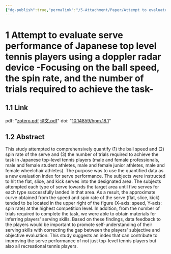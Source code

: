 ```yaml
---
{"dg-publish":true,"permalink":"/5-Attachment/Paper/Attempt to evaluate serve performance of Japanese top level tennis players using a doppler radar device -Focusing on the ball speed, the spin rate, and the number of trials required to achieve the task-/"}
---
```


# 1 Attempt to evaluate serve performance of Japanese top level tennis players using a doppler radar device -Focusing on the ball speed, the spin rate, and the number of trials required to achieve the task-
## 1.1 Link
pdf: "[zotero.pdf](zotero://open-pdf/library/items/S22IQUCC) [译文.pdf](zotero://open-pdf/library/items/4S3TVPYJ)"
doi: "[10.14859/hpm.18.1](https://doi.org/10.14859/hpm.18.1)"
## 1.2 Abstract
This study attempted to comprehensively quantify (1) the ball speed and (2) spin rate of the serve and (3) the number of trials required to achieve the task in Japanese top-level tennis players (male and female professionals, male and female student athletes, male and female junior athletes, male and female wheelchair athletes). The purpose was to use the quantified data as a new evaluation index for serve performance. The subjects were instructed to hit the flat, slice, and kick serves into the designated area. The subjects attempted each type of serve towards the target area until five serves for each type successfully landed in that area. As a result, the approximate curve obtained from the speed and spin rate of the serve (flat, slice, kick) tended to be located in the upper right of the figure (X-axis: speed, Y-axis: spin rate) at the highest competition level. In addition, from the number of trials required to complete the task, we were able to obtain materials for inferring players' serving skills. Based on these findings, data feedback to the players would be important to promote self-understanding of their serving skills with correcting the gap between the players' subjective and objective evaluation. This study suggests an index that can contribute to improving the serve performance of not just top-level tennis players but also all recreational tennis players.